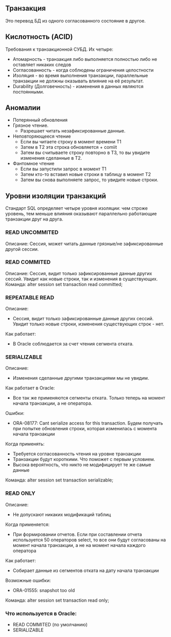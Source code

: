 ## Транзакция
Это перевод БД из одного согласованного состояние в другое.

## Кислотность (ACID)
Требования к транзакционной СУБД. Их четыре:
  - Атомарность - транзакция либо выполняется полностью либо не оставляет никаких следов
  - Согласованность - когда соблюдены ограничения целостности 
  - Изоляция - во время выполнения транзакции, параллельные транзакции не должны оказывать влияние на её результат.
  - Durability (Долговечность) - изменения в данных являются постоянными.
 
## Аномалии
  - Потерянный обновления
  - Грязное чтение. 
    - Разрешает читать незафиксированные данные.
  - Неповторяющееся чтение
    - Если вы читаете строку в момент времени Т1 
    - Затем в Т2 эта строка обновляется + comiit
    - Затем вы считываете строку повторно в Т3, то вы увидите изменения сделанные в Т2.
  - Фантомное чтение
    - Если вы запустили запрос в момент Т1 
    - Затем кто-то вставил новые строки в таблицу в момент Т2
    - Затем вы снова выполняете запрос, то увидите новые строки.
  
## Уровни изоляции транзакций
Стандарт SQL определяет четыре уровня изоляции: чем строже уровень, тем меньше влияния оказывают параллельно работающие транзакции друг на друга.

### READ UNCOMMITED 
Описание: Cессия, может читать данные грязные/не зафиксированные другой сессии.

### READ COMMITED
Описание: Сессия, видит только зафиксированные данные других сессий. Увидит как новые строки, так и изменения в существующих. 
Команда: alter session set transaction read committed;
  

### REPEATABLE READ
Описание: 
  - Сессия, видит только зафиксированные данные других сессий. Увидит только новые строки, изменения существующих строк - нет.
  
Как работает: 
  - В Oracle соблюдается за счет чтения сегмента отката.
  
### SERIALIZABLE
Описание: 
  - Изменения сделанные другими транзакциями мы не увидим.

Как работает в Oracle: 
  - Все так же применяются сегменты отката. Только теперь на момент начала транзакции, а не оператора.

Ошибки: 
  - ORA-08177: Cant serialize access for this transaction. Будем получать при попытке обновления строки, которая изменилась с момента начала транзакции

Когда применять:
  - Требуется согласованность чтения на уровне транзакции 
  - Транзакции будут короткими. Что поможет с первым условием. 
  - Высока вероятность, что никто не модифицирует те же самые данные

Команда: alter session set transaction serializable;

### READ ONLY
Описание: 
  - Не допускают никаких модификаций таблиц

Когда применяется:
  - При формировании отчетов. Если при составлении отчета используется 50 операторов select, то все они будут согласованы на момент начала транзакции, а не на момент начала каждого оператора
  
Как работает: 
  - Собирает данные из сегментов отката на дату начала транзакции
  
Возможные ошибки:
  - ORA-01555: snapshot too old

Команда: alter session set transaction read only;

### Что используется в Oracle: 
  - READ COMMITED (по умолчанию) 
  - SERIALIZABLE